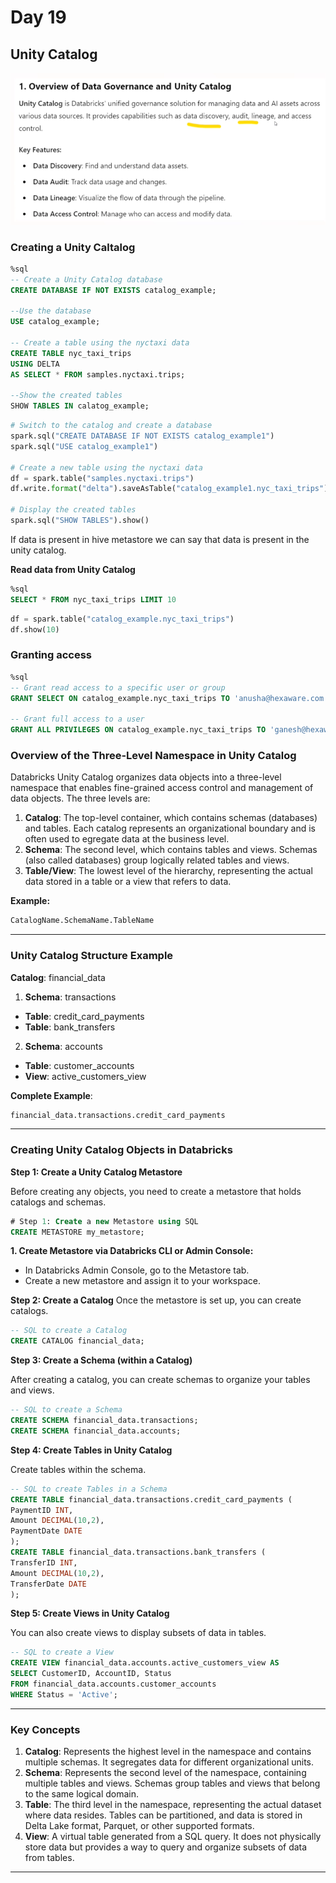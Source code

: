 # Day 19

## Unity Catalog
![alt text](<../Images/Azure DataBricks/19_1.png>)

### Creating a Unity Caltalog
```sql
%sql
-- Create a Unity Catalog database
CREATE DATABASE IF NOT EXISTS catalog_example;

--Use the database
USE catalog_example;

-- Create a table using the nyctaxi data
CREATE TABLE nyc_taxi_trips
USING DELTA
AS SELECT * FROM samples.nyctaxi.trips;

--Show the created tables
SHOW TABLES IN calatog_example;
```

```python
# Switch to the catalog and create a database
spark.sql("CREATE DATABASE IF NOT EXISTS catalog_example1")
spark.sql("USE catalog_example1")

# Create a new table using the nyctaxi data
df = spark.table("samples.nyctaxi.trips")
df.write.format("delta").saveAsTable("catalog_example1.nyc_taxi_trips")

# Display the created tables
spark.sql("SHOW TABLES").show()
```

If data is present in hive metastore we can say that data is present in the unity catalog.

**Read data from Unity Catalog**
```sql
%sql
SELECT * FROM nyc_taxi_trips LIMIT 10
```

```python
df = spark.table("catalog_example.nyc_taxi_trips")
df.show(10)
```

### Granting access
```sql
%sql
-- Grant read access to a specific user or group
GRANT SELECT ON catalog_example.nyc_taxi_trips TO 'anusha@hexaware.com';

-- Grant full access to a user
GRANT ALL PRIVILEGES ON catalog_example.nyc_taxi_trips TO 'ganesh@hexaware.com';
```

### Overview of the Three-Level Namespace in Unity Catalog
Databricks Unity Catalog organizes data objects into a three-level namespace that enables fine-grained access control and management of data objects. The three levels are:
1. **Catalog**: The top-level container, which contains schemas (databases) and tables. Each catalog represents an organizational boundary and is often used to egregate data at the business level.
2. **Schema**: The second level, which contains tables and views. Schemas (also called databases) group logically related tables and views.
3. **Table/View**: The lowest level of the hierarchy, representing the actual data stored in a table or a view that refers to data.

**Example:**
```python
CatalogName.SchemaName.TableName
```

----

### Unity Catalog Structure Example
**Catalog**: financial_data

1. **Schema**: transactions
- **Table**: credit_card_payments
- **Table**: bank_transfers

2. **Schema**: accounts
- **Table**: customer_accounts
- **View**: active_customers_view

**Complete Example**:
```python
financial_data.transactions.credit_card_payments
```

----

### Creating Unity Catalog Objects in Databricks
**Step 1: Create a Unity Catalog Metastore**

Before creating any objects, you need to create a metastore that holds catalogs and
schemas.
```sql
# Step 1: Create a new Metastore using SQL
CREATE METASTORE my_metastore;
```

**1. Create Metastore via Databricks CLI or Admin Console:**
- In Databricks Admin Console, go to the Metastore tab.
- Create a new metastore and assign it to your workspace.

**Step 2: Create a Catalog**
Once the metastore is set up, you can create catalogs.
```sql
-- SQL to create a Catalog
CREATE CATALOG financial_data;
```

**Step 3: Create a Schema (within a Catalog)**

After creating a catalog, you can create schemas to organize your tables and views.
```sql
-- SQL to create a Schema
CREATE SCHEMA financial_data.transactions;
CREATE SCHEMA financial_data.accounts;
```

**Step 4: Create Tables in Unity Catalog**

Create tables within the schema.
```sql
-- SQL to create Tables in a Schema
CREATE TABLE financial_data.transactions.credit_card_payments (
PaymentID INT,
Amount DECIMAL(10,2),
PaymentDate DATE
);
CREATE TABLE financial_data.transactions.bank_transfers (
TransferID INT,
Amount DECIMAL(10,2),
TransferDate DATE
);
```

**Step 5: Create Views in Unity Catalog**

You can also create views to display subsets of data in tables.
```sql
-- SQL to create a View
CREATE VIEW financial_data.accounts.active_customers_view AS
SELECT CustomerID, AccountID, Status
FROM financial_data.accounts.customer_accounts
WHERE Status = 'Active';
```

---

### Key Concepts
1. **Catalog**: Represents the highest level in the namespace and contains multiple schemas. It segregates data for different organizational units.
2. **Schema**: Represents the second level of the namespace, containing multiple tables and views. Schemas group tables and views that belong to the same logical domain.
3. **Table**: The third level in the namespace, representing the actual dataset where data resides. Tables can be partitioned, and data is stored in Delta Lake format, Parquet, or other supported formats.
4. **View**: A virtual table generated from a SQL query. It does not physically store data but provides a way to query and organize subsets of data from tables.
---